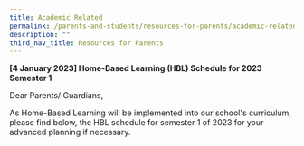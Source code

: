 ```yaml
---
title: Academic Related
permalink: /parents-and-students/resources-for-parents/academic-related/
description: ""
third_nav_title: Resources for Parents
---
```

**[4 January 2023\] Home-Based Learning (HBL) Schedule for 2023 Semester 1**  

Dear Parents/ Guardians,  
  
As Home-Based Learning will be implemented into our school's curriculum,  please find below, the HBL schedule for semester 1 of 2023 for your advanced planning if necessary.

